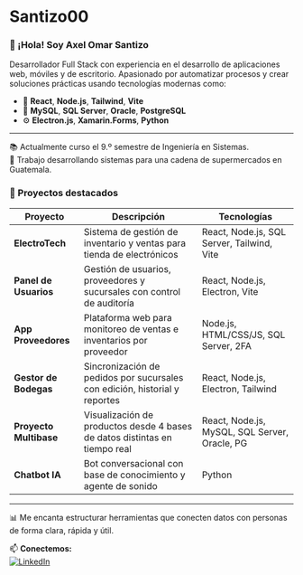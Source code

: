 # Santizo00

### 👋 ¡Hola! Soy Axel Omar Santizo

Desarrollador Full Stack con experiencia en el desarrollo de aplicaciones web, móviles y de escritorio. Apasionado por automatizar procesos y crear soluciones prácticas usando tecnologías modernas como:

- 🧠 **React**, **Node.js**, **Tailwind**, **Vite**
- 💾 **MySQL**, **SQL Server**, **Oracle**, **PostgreSQL**
- ⚙️ **Electron.js**, **Xamarin.Forms**, **Python**

---

📚 Actualmente curso el 9.º semestre de Ingeniería en Sistemas.  
🛒 Trabajo desarrollando sistemas para una cadena de supermercados en Guatemala.  

### 🚀 Proyectos destacados

| Proyecto                                      | Descripción                                                   | Tecnologías                                     |
|----------------------------|----------------------------------------------------------------------------------|-------------------------------------------------|
| **ElectroTech**            | Sistema de gestión de inventario y ventas para tienda de electrónicos            | React, Node.js, SQL Server, Tailwind, Vite      |
| **Panel de Usuarios**      | Gestión de usuarios, proveedores y sucursales con control de auditoría           | React, Node.js, Electron, Vite                  |
| **App Proveedores**        | Plataforma web para monitoreo de ventas e inventarios por proveedor              | Node.js, HTML/CSS/JS, SQL Server, 2FA           |
| **Gestor de Bodegas**      | Sincronización de pedidos por sucursales con edición, historial y reportes       | React, Node.js, Electron, Tailwind              |
| **Proyecto Multibase**     | Visualización de productos desde 4 bases de datos distintas en tiempo real       | React, Node.js, MySQL, SQL Server, Oracle, PG   |
| **Chatbot IA**             | Bot conversacional con base de conocimiento y agente de sonido                   | Python                                          |

---

📊 Me encanta estructurar herramientas que conecten datos con personas de forma clara, rápida y útil.

📫 **Conectemos:**  
[![LinkedIn](https://img.shields.io/badge/-LinkedIn-blue?logo=linkedin&logoColor=white)](https://www.linkedin.com/in/axelsantizo/)
